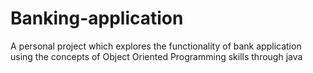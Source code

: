 # Banking-application
A personal project which explores the functionality of bank application using the concepts of Object Oriented Programming skills through java
